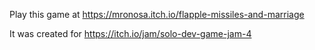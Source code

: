 Play this game at https://mronosa.itch.io/flapple-missiles-and-marriage

It was created for https://itch.io/jam/solo-dev-game-jam-4
